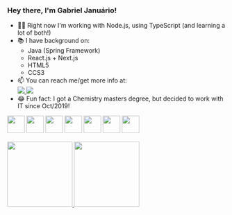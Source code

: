 ### Hey there, I'm Gabriel Januário!

- 👨‍💻 Right now I'm working with Node.js, using TypeScript (and learning a lot of both!)
- 📚 I have background on:
  - Java (Spring Framework)
  - React.js + Next.js
  - HTML5
  - CCS3
- 📫 You can reach me/get more info at:
  <div>
    <a href="mailto:gabrielojc@gmail.com" target="_blank">
      <img src="https://img.shields.io/badge/Gmail-D14836?style=for-the-badge&logo=gmail&logoColor=white" target="_blank" />
    </a>
    <a href="https://www.linkedin.com/in/gojanuario" target="_blank">
      <img src="https://img.shields.io/badge/LinkedIn-0077B5?style=for-the-badge&logo=linkedin&logoColor=white" target="_blank" />
    </a>
  </div>
- 😂 Fun fact: I got a Chemistry masters degree, but decided to work with IT since Oct/2019!

<div style="display: inline_block">
  <img height="40" src="https://cdn.jsdelivr.net/gh/devicons/devicon/icons/nodejs/nodejs-original.svg" />
  <img height="40" src="https://cdn.jsdelivr.net/gh/devicons/devicon/icons/typescript/typescript-original.svg" />
  <img height="40" src="https://cdn.jsdelivr.net/gh/devicons/devicon/icons/react/react-original.svg" />
  <img height="40" src="https://cdn.jsdelivr.net/gh/devicons/devicon/icons/java/java-original.svg" />
  <img height="40" src="https://cdn.jsdelivr.net/gh/devicons/devicon/icons/spring/spring-original.svg" />
  <img height="40" src="https://cdn.jsdelivr.net/gh/devicons/devicon/icons/html5/html5-original.svg" />
  <img height="40" src="https://cdn.jsdelivr.net/gh/devicons/devicon/icons/css3/css3-original.svg" />
</div><br>

<div>
  <a href="https://github.com/gjanuario">
  <img height="150em" src="https://github-readme-stats.vercel.app/api?username=gjanuario&count_private=true&show_icons=true&theme=algolia" />
  <img height="150em" src="https://github-readme-stats.vercel.app/api/top-langs/?username=gjanuario&layout=compact&theme=algolia" />
</div>
